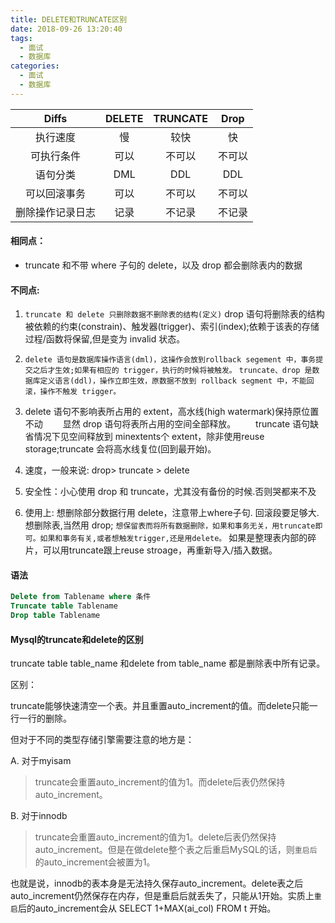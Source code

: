 ```yaml
---
title: DELETE和TRUNCATE区别
date: 2018-09-26 13:20:40
tags:
  - 面试
  - 数据库
categories:
  - 面试
  - 数据库
---
```


|  Diffs   | DELETE    |TRUNCATE   | Drop |
| :-----: | :-----:  | :-----:   |  :-----:|
| 执行速度      | 慢  | 较快  |       快       |
| 可执行条件    | 可以  | 不可以  |   不可以       |
| 语句分类    | DML  | DDL  |        DDL       |
| 可以回滚事务    | 可以  | 不可以  |     不可以      |
| 删除操作记录日志    | 记录  | 不记录  |     不记录     |

<!-- more -->

#### 相同点：

 - truncate 和不带 where 子句的 delete，以及 drop 都会删除表内的数据

#### 不同点:

1. `truncate 和 delete 只删除数据不删除表的结构(定义)`
drop 语句将删除表的结构被依赖的约束(constrain)、触发器(trigger)、索引(index);依赖于该表的存储过程/函数将保留,但是变为 invalid 状态。

2. `delete 语句是数据库操作语言(dml)，这操作会放到rollback segement 中，事务提交之后才生效;如果有相应的 trigger，执行的时候将被触发。`
`truncate、drop 是数据库定义语言(ddl)，操作立即生效，原数据不放到 rollback segment 中，不能回滚，操作不触发 trigger。`

3. delete 语句不影响表所占用的 extent，高水线(high watermark)保持原位置不动
　　显然 drop 语句将表所占用的空间全部释放。
　　truncate 语句缺省情况下见空间释放到 minextents个 extent，除非使用reuse storage;truncate 会将高水线复位(回到最开始)。

4. 速度，一般来说: drop> truncate > delete

5. 安全性：小心使用 drop 和 truncate，尤其没有备份的时候.否则哭都来不及

6. 使用上: 想删除部分数据行用 delete，注意带上where子句. 回滚段要足够大.想删除表,当然用 drop;
`想保留表而将所有数据删除，如果和事务无关，用truncate即可。如果和事务有关,或者想触发trigger,还是用delete。`
如果是整理表内部的碎片，可以用truncate跟上reuse stroage，再重新导入/插入数据。

#### 语法
```SQL
Delete from Tablename where 条件
Truncate table Tablename
Drop table Tablename
```


#### Mysql的truncate和delete的区别
truncate table table_name 和delete from table_name 都是删除表中所有记录。

区别：

truncate能够快速清空一个表。并且重置auto_increment的值。而delete只能一行一行的删除。

但对于不同的类型存储引擎需要注意的地方是：

A. 对于myisam

>truncate会重置auto_increment的值为1。而delete后表仍然保持auto_increment。

B. 对于innodb

>truncate会重置auto_increment的值为1。delete后表仍然保持auto_increment。但是在做delete整个表之后重启MySQL的话，则`重启后`的auto_increment会被置为1。

也就是说，innodb的表本身是无法持久保存auto_increment。delete表之后auto_increment仍然保存在内存，但是重启后就丢失了，只能从1开始。实质上`重启`后的auto_increment会从 SELECT 1+MAX(ai_col) FROM t 开始。
